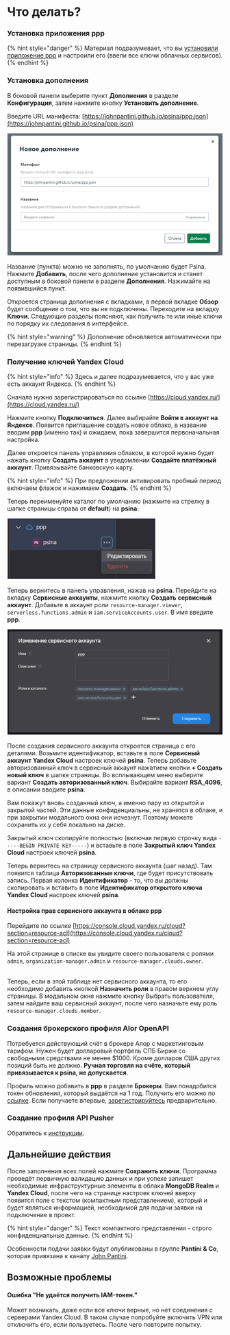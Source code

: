 # Что делать?

### Установка приложения ppp

{% hint style="danger" %}
Материал подразумевает, что вы [установили приложение ppp](../ppp/getting-started.md) и настроили его (ввели все ключи облачных сервисов).
{% endhint %}

### Установка дополнения

В боковой панели выберите пункт **Дополнения** в разделе **Конфигурация**, затем нажмите кнопку **Установить дополнение**.

Введите URL манифеста: [https://johnpantini.github.io/psina/ppp.json](https://johnpantini.github.io/psina/ppp.json)

![](<../.gitbook/assets/image (353).png>)

Название (пункта) можно не заполнять, по умолчанию будет Psina. Нажмите **Добавить**, после чего дополнение установится и станет доступным в боковой панели в разделе **Дополнения**. Нажимайте на появившийся пункт.

Откроется страница дополнения с вкладками, в первой вкладке **Обзор** будет сообщение о том, что вы не подключены. Переходите на вкладку **Ключи**. Следующие разделы поясняют, как получить те или иные ключи по порядку их следования в интерфейсе.

{% hint style="warning" %}
Дополнение обновляется автоматически при перезагрузке страницы.
{% endhint %}

### Получение ключей Yandex Cloud

{% hint style="info" %}
Здесь и далее подразумевается, что у вас уже есть аккаунт Яндекса.
{% endhint %}

Сначала нужно зарегистрироваться по ссылке [https://cloud.yandex.ru/](https://cloud.yandex.ru/)

Нажмите кнопку **Подключиться**. Далее выбирайте **Войти в аккаунт на Яндексе**. Появится приглашение создать новое облако, в название вводим **ppp** (именно так) и ожидаем, пока завершится первоначальная настройка.

Далее откроется панель управления облаком, в которой нужно будет нажать кнопку **Создать аккаунт** в уведомлении **Создайте платёжный аккаунт**. Привязывайте банковскую карту.

{% hint style="info" %}
При предложении активировать пробный период включаем флажок и нажимаем **Создать**.
{% endhint %}

Теперь переименуйте каталог по умолчанию (нажмите на стрелку в шапке страницы справа от **default**) на **psina**:

![](<../.gitbook/assets/image (350).png>)

Теперь вернитесь в панель управления, нажав на **psina**. Перейдите на вкладку **Сервисные аккаунты**, нажмите кнопку **Создать сервисный аккаунт**. Добавьте в аккаунт роли `resource-manager.viewer`, `serverless.functions.admin` и `iam.serviceAccounts.user`. В имя введите **ppp**.

![](<../.gitbook/assets/image (359).png>)

После создания сервисного аккаунта откроется страница с его деталями. Возьмите идентификатор, вставьте в поле **Сервисный аккаунт Yandex Cloud** настроек ключей **psina**. Теперь добавьте авторизованный ключ в сервисный аккаунт нажатием кнопки **+ Создать новый ключ** в шапке страницы. Во всплывающем меню выберите вариант **Создать авторизованный ключ**. Выбирайте вариант **RSA\_4096**, в описании вводите **psina**.

Вам покажут вновь созданный ключ, а именно пару из открытой и закрытой частей. Эти данные конфиденциальны, не хранятся в облаке, и при закрытии модального окна они исчезнут. Поэтому можете сохранить их у себя локально на диске.&#x20;

Закрытый ключ скопируйте полностью (включая первую строчку вида `-----BEGIN PRIVATE KEY-----`) и вставьте в поле **Закрытый ключ Yandex Cloud** настроек ключей **psina**.

Теперь вернитесь на страницу сервисного аккаунта (шаг назад). Там появится таблица **Авторизованные ключи**, где будет присутствовать запись. Первая колонка **Идентификатор** - то, что вы должны скопировать и вставить в поле **Идентификатор открытого ключа Yandex Cloud** настроек ключей **psina**.

#### Настройка прав сервисного аккаунта в облаке ppp

Перейдите по ссылке [https://console.cloud.yandex.ru/cloud?section=resource-acl](https://console.cloud.yandex.ru/cloud?section=resource-acl)

На этой странице в списке вы увидите своего пользователя с ролями `admin`, `organization-manager.admin` и `resource-manager.clouds.owner`.

\
Теперь, если в этой таблице нет сервисного аккаунта, то его необходимо добавить кнопкой **Назначить роли** в правом верхнем углу страницы. В модальном окне нажмите кнопку Выбрать пользователя, затем найдите ваш сервисный аккаунт, после чего назначьте ему роль `resource-manager.clouds.member`.

### Создания брокерского профиля Alor OpenAPI

Потребуется действующий счёт в брокере Алор с маркетинговым тарифом. Нужен будет долларовый портфель СПБ Биржи со свободными средствами не менее $1000. Кроме долларов США других позиций быть не должно. **Ручная торговля на счёте, который привязывается к psina, не допускается**.

Профиль можно добавить в **ppp** в разделе **Брокеры**. Вам понадобится токен обновления, который выдаётся на 1 год. Получить его можно по [ссылке](https://alor.dev/open-api-tokens). Если получаете впервые, [зарегистрируйтесь](https://alor.dev/register) предварительно.

### Создание профиля API Pusher

Обратитесь к [инструкции](../recipes/pusher.md).

## Дальнейшие действия

После заполнения всех полей нажмите **Сохранить ключи**. Программа проведёт первичную валидацию данных и при успехе запишет необходимые инфраструктурные элементы в облака **MongoDB Realm** и **Yandex Cloud**, после чего на странице настроек ключей вверху появится поле с текстом (компактным представлением), который и будет являться информацией, необходимой для подачи заявки на подключение в проект.&#x20;

{% hint style="danger" %}
Текст компактного представления - строго конфиденциальные данные.
{% endhint %}

Особенности подачи заявки будут опубликованы в группе **Pantini & Co**, которая привязана к каналу [John Pantini](../faq/telegram-resources/lair-of-pantini.md).

## Возможные проблемы

#### Ошибка "Не удаётся получить IAM-токен."

Может возникать, даже если все ключи верные, но нет соединения с серверами Yandex Cloud. В таком случае попробуйте включить VPN или отключить его, если пользуетесь. После чего повторите попытку.
